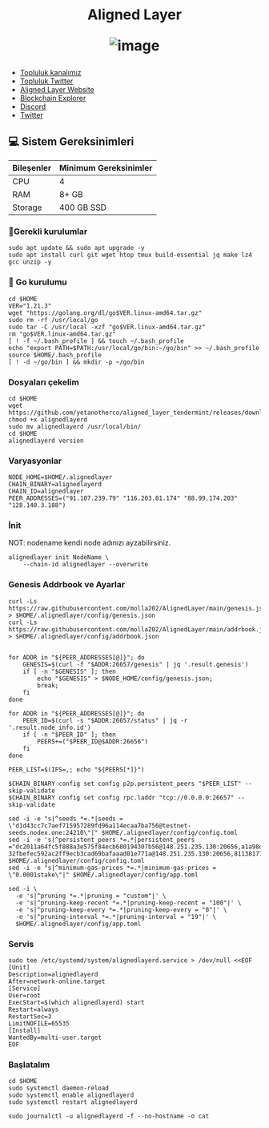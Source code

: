 <h1 align="center"> Aligned Layer

![image](https://github.com/molla202/AlignedLayer/assets/91562185/cb9fca1a-a370-4aee-b41d-546d27c4523b)



</h1>


 * [Topluluk kanalımız](https://t.me/corenodechat)<br>
 * [Topluluk Twitter](https://twitter.com/corenodeHQ)<br>
 * [Aligned Layer Website](https://alignedlayer.com/)<br>
 * [Blockchain Explorer](https://explorer.corenodehq.com/Alignedlayer-Testnet)<br>
 * [Discord](https://discord.gg/zHsXryD7)<br>
 * [Twitter](https://twitter.com/alignedlayer)<br>

## 💻 Sistem Gereksinimleri
| Bileşenler | Minimum Gereksinimler | 
| ------------ | ------------ |
| CPU |	4|
| RAM	| 8+ GB |
| Storage	| 400 GB SSD |

### 🚧Gerekli kurulumlar
```
sudo apt update && sudo apt upgrade -y
sudo apt install curl git wget htop tmux build-essential jq make lz4 gcc unzip -y
```

### 🚧 Go kurulumu
```
cd $HOME
VER="1.21.3"
wget "https://golang.org/dl/go$VER.linux-amd64.tar.gz"
sudo rm -rf /usr/local/go
sudo tar -C /usr/local -xzf "go$VER.linux-amd64.tar.gz"
rm "go$VER.linux-amd64.tar.gz"
[ ! -f ~/.bash_profile ] && touch ~/.bash_profile
echo "export PATH=$PATH:/usr/local/go/bin:~/go/bin" >> ~/.bash_profile
source $HOME/.bash_profile
[ ! -d ~/go/bin ] && mkdir -p ~/go/bin
```

### Dosyaları çekelim
```
cd $HOME
wget https://github.com/yetanotherco/aligned_layer_tendermint/releases/download/v0.1.0/alignedlayerd
chmod +x alignedlayerd
sudo mv alignedlayerd /usr/local/bin/
cd $HOME
alignedlayerd version
```
### Varyasyonlar
```
NODE_HOME=$HOME/.alignedlayer
CHAIN_BINARY=alignedlayerd
CHAIN_ID=alignedlayer
PEER_ADDRESSES=("91.107.239.79" "116.203.81.174" "88.99.174.203" "128.140.3.188")
```
### İnit
NOT: nodename kendi node adınızı ayzabilirsiniz.
```
alignedlayer init NodeName \
    --chain-id alignedlayer --overwrite
```
### Genesis Addrbook ve Ayarlar
```
curl -Ls https://raw.githubusercontent.com/molla202/AlignedLayer/main/genesis.json > $HOME/.alignedlayer/config/genesis.json
curl -Ls https://raw.githubusercontent.com/molla202/AlignedLayer/main/addrbook.json > $HOME/.alignedlayer/config/addrbook.json


for ADDR in "${PEER_ADDRESSES[@]}"; do
    GENESIS=$(curl -f "$ADDR:26657/genesis" | jq '.result.genesis')
    if [ -n "$GENESIS" ]; then
        echo "$GENESIS" > $NODE_HOME/config/genesis.json;
        break;
    fi
done

for ADDR in "${PEER_ADDRESSES[@]}"; do
    PEER_ID=$(curl -s "$ADDR:26657/status" | jq -r '.result.node_info.id')
    if [ -n "$PEER_ID" ]; then
        PEERS+=("$PEER_ID@$ADDR:26656")
    fi
done

PEER_LIST=$(IFS=,; echo "${PEERS[*]}")

$CHAIN_BINARY config set config p2p.persistent_peers "$PEER_LIST" --skip-validate
$CHAIN_BINARY config set config rpc.laddr "tcp://0.0.0.0:26657" --skip-validate

sed -i -e "s|^seeds *=.*|seeds = \"d1d43cc7c7aef715957289fd96a114ecaa7ba756@testnet-seeds.nodex.one:24210\"|" $HOME/.alignedlayer/config/config.toml
sed -i -e 's|^persistent_peers *=.*|persistent_peers ="dc2011a64fc5f888a3e575f84ecb680194307b56@148.251.235.130:20656,a1a98d9caf27c3363fab07a8e57ee0927d8c7eec@128.140.3.188:26656,1beca410dba8907a61552554b242b4200788201c@91.107.239.79:26656,f9000461b5f535f0c13a543898cc7ac1cd10f945@88.99.174.203:26656, 32fbefec592ac2ff9ecb3cad69bafaaad01e771a@148.251.235.130:20656,81138177a67195791bbe782fe1ed49f25e582bac@91.107.239.79:26656,c5d0498e345725365c1016795eecff4a67e4c4c9@88.99.174.203:26656,14af04afc663427604e8dd53f4023f7963a255cb@116.203.81.174:26656,9c89e77d51561c8b23957eee85a81ccc99fa7d6b@128.140.3.188:26656,c355b86c882d05a83f84afba379291d7b954b28f@65.108.236.43:26656,b499b9eb88c1c78ae25fdc7c390090f7542160eb@167.235.12.38:26656,18e1adeadb8cc596375e4212288fcd00690df067@213.199.48.195:26656,6d7adb46e588bea496f33758e0448bf84e308b39@143.244.178.205:26656,de193ba0ae387fc7892c2ead7458202f1c035d69@38.242.137.235:26656"|' $HOME/.alignedlayer/config/config.toml
sed -i -e "s|^minimum-gas-prices *=.*|minimum-gas-prices = \"0.0001stake\"|" $HOME/.alignedlayer/config/app.toml

sed -i \
  -e 's|^pruning *=.*|pruning = "custom"|' \
  -e 's|^pruning-keep-recent *=.*|pruning-keep-recent = "100"|' \
  -e 's|^pruning-keep-every *=.*|pruning-keep-every = "0"|' \
  -e 's|^pruning-interval *=.*|pruning-interval = "19"|' \
  $HOME/.alignedlayer/config/app.toml
```
### Servis
```
sudo tee /etc/systemd/system/alignedlayerd.service > /dev/null <<EOF
[Unit]
Description=alignedlayerd
After=network-online.target
[Service]
User=root
ExecStart=$(which alignedlayerd) start
Restart=always
RestartSec=3
LimitNOFILE=65535
[Install]
WantedBy=multi-user.target
EOF
```
### Başlatalım
```
cd $HOME
sudo systemctl daemon-reload
sudo systemctl enable alignedlayerd
sudo systemctl restart alignedlayerd
```
```
sudo journalctl -u alignedlayerd -f --no-hostname -o cat
```


















